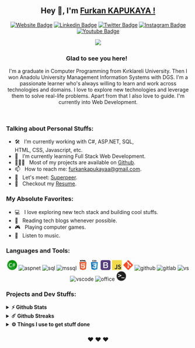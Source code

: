 <div align="center">
	
## Hey 👋, I'm [Furkan KAPUKAYA !](https://github.com/furkankapukayaa/)

[![Website Badge](https://img.shields.io/badge/Website-3b5998?style=flat-square&logo=google-chrome&logoColor=white)](https://furkankapukayaa.github.io/)
[![Linkedin Badge](https://img.shields.io/badge/-LinkedIn-0e76a8?style=flat-square&logo=Linkedin&logoColor=white)](https://www.linkedin.com/in/furkankapukayaa/)
[![Twitter Badge](https://img.shields.io/badge/-Twitter-00acee?style=flat-square&logo=Twitter&logoColor=white)](https://twitter.com/furkankapukayaa)
[![Instagram Badge](https://img.shields.io/badge/-Instagram-e4405f?style=flat-square&logo=Instagram&logoColor=white)](https://instagram.com/furkankapukayaa/)
[![Youtube Badge](https://img.shields.io/badge/-Youtube-ff0000?style=flat-square&logo=Youtube&logoColor=white)](https://www.youtube.com/channel/UCwBs0J59FuWuStJIcgFgm5Q)	

![](https://visitor-badge.glitch.me/badge?page_id=furkankapukayaa.furkankapukayaa&style=flat-square&color=0088cc)
### Glad to see you here! &nbsp;

I'm a graduate in Computer Programming from Kırklareli University. Then I won Anadolu University Management Information Systems with DGS. I'm a passionate learner who's always willing to learn and work across technologies and domains. I love to explore new technologies and leverage them to solve real-life problems. Apart from that I also love to guide. I'm currently into Web Development.

</div><br>
	 
### Talking about Personal Stuffs:

- 🛠 &nbsp; I’m currently working with C#, ASP.NET, SQL, <br /> HTML, CSS, Javascript, etc.
- 🚀 &nbsp; I’m currently learning Full Stack Web Development.
- 👨🏻‍💻 &nbsp; Most of my projects are available on [Github](https://github.com/furkankapukayaa?tab=repositories).
- 📫 &nbsp; How to reach me: furkankapukayaa@gmail.com.
- 🤙 &nbsp; Let's meet: [Superpeer](https://superpeer.com/furkankapukaya).
- 📝 &nbsp; Checkout my [Resume](https://furkankapukayaa.github.io/assets/Resume.pdf).

### My Absolute Favorites:

- 💻 &nbsp; I love exploring new tech stack and building cool stuffs.
- 📰 &nbsp; Reading tech blogs whenever possible.
- 🎮 &nbsp; Playing computer games.
- 🎵 &nbsp; Listen to music.

### Languages and Tools:
<div align="center">
<img height="27" src="https://raw.githubusercontent.com/github/explore/80688e429a7d4ef2fca1e82350fe8e3517d3494d/topics/csharp/csharp.png" alt="csharp">
<img height="27" src="https://i.hizliresim.com/9jf9my0.png" alt="aspnet">
<img height="27" src="https://www.freeiconspng.com/uploads/sql-server-icon-png-29.png" alt="sql">
<img height="27" src="https://i.hizliresim.com/8p71gpf.png" alt="mssql">
<img height="27" src="https://raw.githubusercontent.com/github/explore/80688e429a7d4ef2fca1e82350fe8e3517d3494d/topics/html/html.png" alt="html">
<img height="27" src="https://raw.githubusercontent.com/github/explore/80688e429a7d4ef2fca1e82350fe8e3517d3494d/topics/css/css.png" alt="css">
<img height="27" src="https://raw.githubusercontent.com/github/explore/80688e429a7d4ef2fca1e82350fe8e3517d3494d/topics/bootstrap/bootstrap.png" alt="bootstrap">
<img height="27" src="https://raw.githubusercontent.com/github/explore/80688e429a7d4ef2fca1e82350fe8e3517d3494d/topics/javascript/javascript.png" alt="javascript">
<img height="27" src="https://raw.githubusercontent.com/devicons/devicon/master/icons/git/git-original.svg" alt="git">
<img height="27" src="https://cdn-icons-png.flaticon.com/512/25/25231.png" alt="github">
<img height="27" src="https://mau.dev/uploads/-/system/project/avatar/53/gitlab.png" alt="gitlab">
<img height="27" src="https://visualstudio.microsoft.com/wp-content/uploads/2019/06/BrandVisualStudioWin2019-3.svg" alt="vs">
<img height="27" src="https://code.visualstudio.com/assets/images/code-stable.png" alt="vscode">
<img height="27" src="https://upload.wikimedia.org/wikipedia/commons/thumb/0/0c/Microsoft_Office_logo_%282013%E2%80%932019%29.svg/1728px-Microsoft_Office_logo_%282013%E2%80%932019%29.svg.png" alt="office">
<img height="27" src="https://raw.githubusercontent.com/github/explore/80688e429a7d4ef2fca1e82350fe8e3517d3494d/topics/terminal/terminal.png" alt="terminal">
</div>

### Projects and Dev Stuffs:

<details>	
  <summary><b>⚡ Github Stats</b></summary>

  <br />
  <img height="180em" src="https://github-readme-stats.vercel.app/api?username=furkankapukayaa&show_icons=true&hide_border=true&&count_private=true&include_all_commits=true" />
  <img height="180em" src="https://github-readme-stats.vercel.app/api/top-langs/?username=furkankapukayaa&exclude_repo=KNN-Image-Classification&show_icons=true&hide_border=true&layout=compact&langs_count=8"/>
</details>

<details>	
  <summary><b>☄️ Github Streaks</b></summary>

  <br />
  <img height="180em" src="https://github-readme-streak-stats.herokuapp.com/?user=furkankapukayaa&hide_border=true" />
</details>
 
<details>	
  <br />
  <summary><b>⚙️ Things I use to get stuff done</b></summary>
  	<ul>
  	    <li><b>OS:</b> Windows 10</li>
	    <li><b>Code Editor:</b> Visual Studio - Visual Studio Code </li>
	    <li><b>To Stay Updated:</b> Medium, Twitter, Youtube and Linkedin.</li>
	</ul>	
</details>

<div align="center">

###  ❤️ ❤️ ❤️

</div>
